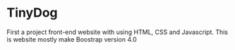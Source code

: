 # TinyDog
First a project front-end website with using HTML, CSS and Javascript. This is website mostly make Boostrap version 4.0
